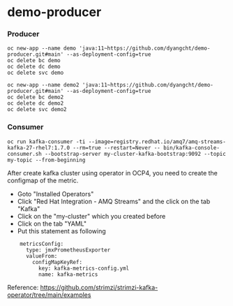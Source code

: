 # demo-producer

### Producer
```
oc new-app --name demo 'java:11~https://github.com/dyangcht/demo-producer.git#main' --as-deployment-config=true
oc delete bc demo
oc delete dc demo
oc delete svc demo

oc new-app --name demo2 'java:11~https://github.com/dyangcht/demo-producer.git#main' --as-deployment-config=true
oc delete bc demo2
oc delete dc demo2
oc delete svc demo2

```

### Consumer
```
oc run kafka-consumer -ti --image=registry.redhat.io/amq7/amq-streams-kafka-27-rhel7:1.7.0 --rm=true --restart=Never -- bin/kafka-console-consumer.sh --bootstrap-server my-cluster-kafka-bootstrap:9092 --topic my-topic --from-beginning
```

After create kafka cluster using operator in OCP4, you need to create the configmap of the metric.
- Goto "Installed Operators"
- Click "Red Hat Integration - AMQ Streams" and the click on the tab "Kafka"
- Click on the "my-cluster" which you created before
- Click on the tab "YAML"
- Put this statement as following
```
    metricsConfig:
      type: jmxPrometheusExporter
      valueFrom:
        configMapKeyRef:
          key: kafka-metrics-config.yml
          name: kafka-metrics
```

Reference: https://github.com/strimzi/strimzi-kafka-operator/tree/main/examples <br/>

